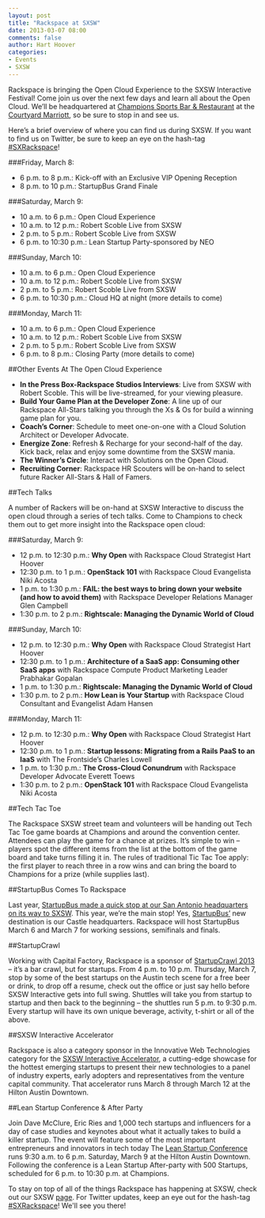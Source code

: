 ```yaml
---
layout: post
title: "Rackspace at SXSW"
date: 2013-03-07 08:00
comments: false
author: Hart Hoover
categories: 
- Events
- SXSW
---
```

Rackspace is bringing the Open Cloud Experience to the SXSW Interactive Festival! Come join us over the next few days and learn all about the Open Cloud. We’ll be headquartered at [Champions Sports Bar & Restaurant](http://www.championsaustin.com/) at the [Courtyard Marriott](http://goo.gl/maps/YiQT4), so be sure to stop in and see us.<!--More-->

Here’s a brief overview of where you can find us during SXSW. If you want to find us on Twitter, be sure to keep an eye on the hash-tag [#SXRackspace](https://twitter.com/search?q=%23SXRackspace&src=hash)!

###Friday, March 8:

* 6 p.m. to 8 p.m.: Kick-off with an Exclusive VIP Opening Reception
* 8 p.m. to 10 p.m.: StartupBus Grand Finale

###Saturday, March 9:

* 10 a.m. to 6 p.m.: Open Cloud Experience
* 10 a.m. to 12 p.m.:  Robert Scoble Live from SXSW
* 2 p.m. to 5 p.m.:  Robert Scoble Live from SXSW
* 6 p.m. to 10:30 p.m.: Lean Startup Party-sponsored by NEO

###Sunday, March 10:

* 10 a.m. to 6 p.m.: Open Cloud Experience
* 10 a.m. to 12 p.m.:  Robert Scoble Live from SXSW
* 2 p.m. to 5 p.m.:  Robert Scoble Live from SXSW
* 6 p.m. to 10:30 p.m.: Cloud HQ at night (more details to come)

###Monday, March 11:

* 10 a.m. to 6 p.m.: Open Cloud Experience
* 10 a.m. to 12 p.m.:  Robert Scoble Live from SXSW
* 2 p.m. to 5 p.m.:  Robert Scoble Live from SXSW
* 6 p.m. to 8 p.m.: Closing Party (more details to come)

##Other Events At The Open Cloud Experience

* **In the Press Box-Rackspace Studios Interviews**: Live from SXSW with Robert Scoble.  This will be live-streamed, for your viewing pleasure.
* **Build Your Game Plan at the Developer Zone**: A line up of our Rackspace All-Stars talking you through the Xs & Os for build a winning game plan for you.
* **Coach’s Corner**: Schedule to meet one-on-one with a Cloud Solution Architect or Developer Advocate.
* **Energize Zone**: Refresh & Recharge for your second-half of the day. Kick back, relax and enjoy some downtime from the SXSW mania.
* **The Winner’s Circle**: Interact with Solutions on the Open Cloud.
* **Recruiting Corner**: Rackspace HR Scouters will be on-hand to select future Racker All-Stars & Hall of Famers.

##Tech Talks

A number of Rackers will be on-hand at SXSW Interactive to discuss the open cloud through a series of tech talks. Come to Champions to check them out to get more insight into the Rackspace open cloud:

###Saturday, March 9:

* 12 p.m. to 12:30 p.m.: **Why Open** with Rackspace Cloud Strategist Hart Hoover
* 12:30 p.m. to 1 p.m.: **OpenStack 101** with Rackspace Cloud Evangelista Niki Acosta
* 1 p.m. to 1:30 p.m.: **FAIL: the best ways to bring down your website (and how to avoid them)** with Rackspace Developer Relations Manager Glen Campbell
* 1:30 p.m. to 2 p.m.: **Rightscale: Managing the Dynamic World of Cloud**

###Sunday, March 10:

* 12 p.m. to 12:30 p.m.: **Why Open** with Rackspace Cloud Strategist Hart Hoover
* 12:30  p.m. to 1 p.m.: **Architecture of a SaaS app: Consuming other SaaS apps** with Rackspace Compute Product Marketing Leader  Prabhakar Gopalan
* 1 p.m. to 1:30 p.m.: **Rightscale:  Managing the Dynamic World of Cloud**
* 1:30 p.m. to 2 p.m.: **How Lean is Your Startup** with Rackspace Cloud Consultant and Evangelist Adam Hansen

###Monday, March 11:

* 12 p.m. to 12:30 p.m.: **Why Open** with Rackspace Cloud Strategist Hart Hoover
* 12:30 p.m. to 1 p.m.: **Startup lessons: Migrating from a Rails PaaS to an IaaS** with The Frontside’s Charles Lowell
* 1 p.m. to 1:30 p.m.: **The Cross-Cloud Conundrum** with Rackspace Developer Advocate Everett Toews
* 1:30 p.m. to 2 p.m.: **OpenStack 101** with Rackspace Cloud Evangelista Niki Acosta

##Tech Tac Toe

The Rackspace SXSW street team and volunteers will be handing out Tech Tac Toe game boards at Champions and around the convention center. Attendees can play the game for a chance at prizes. It’s simple to win – players spot the different items from the list at the bottom of the game board and take turns filling it in. The rules of traditional Tic Tac Toe apply: the first player to reach three in a row wins and can bring the board to Champions for a prize (while supplies last).

##StartupBus Comes To Rackspace

Last year, [StartupBus made a quick stop at our San Antonio headquarters on its way to SXSW](http://www.rackspace.com/blog/startupbus-roll-into-rackspace/). This year, we’re the main stop! Yes, [StartupBus’](http://startupbus.com/americas/) new destination is our Castle headquarters. Rackspace will host StartupBus March 6 and March 7 for working sessions, semifinals and finals.

##StartupCrawl

Working with Capital Factory, Rackspace is a sponsor of [StartupCrawl 2013](http://sxswstartupcrawl.eventbrite.com/) – it’s a bar crawl, but for startups. From 4 p.m. to 10 p.m. Thursday, March 7, stop by some of the best startups on the Austin tech scene for a free beer or drink, to drop off a resume, check out the office or just say hello before SXSW Interactive gets into full swing. Shuttles will take you from startup to startup and then back to the beginning – the shuttles run 5 p.m. to 9:30 p.m. Every startup will have its own unique beverage, activity, t-shirt or all of the above.

##SXSW Interactive Accelerator

Rackspace is also a category sponsor in the Innovative Web Technologies category for the [SXSW Interactive Accelerator](http://sxsw.com/interactive/startupvillage/accelerator), a cutting-edge showcase for the hottest emerging startups to present their new technologies to a panel of industry experts, early adopters and representatives from the venture capital community. That accelerator runs March 8 through March 12 at the Hilton Austin Downtown.

##Lean Startup Conference & After Party

Join Dave McClure, Eric Ries and 1,000 tech startups and influencers for a day of case studies and keynotes about what it actually takes to build a killer startup. The event will feature some of the most important entrepreneurs and innovators in tech today The [Lean Startup Conference](http://leanstartupsxsw.co/) runs 9:30 a.m. to 6 p.m. Saturday, March 9 at the Hilton Austin Downtown. Following the conference is a Lean Startup After-party with 500 Startups, scheduled for 6 p.m. to 10:30 p.m. at Champions.

To stay on top of all of the things Rackspace has happening at SXSW, check out our SXSW [page](http://try.rackspace.com/sxsw/). For Twitter updates, keep an eye out for the hash-tag [#SXRackspace](https://twitter.com/search?q=%23SXRackspace&src=hash)! We'll see you there!

